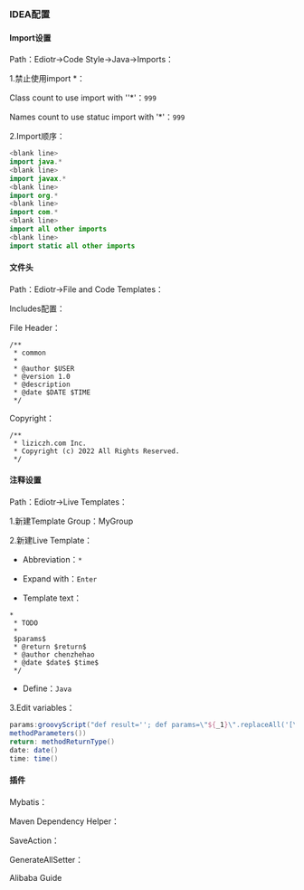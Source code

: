 ### IDEA配置

#### Import设置

Path：Ediotr->Code Style->Java->Imports：

1.禁止使用import *：

Class count to use import with ''*'：`999` 

Names count to use statuc import with '*'：`999` 

2.Import顺序：

```java
<blank line>
import java.*
<blank line>
import javax.*
<blank line>
import org.*
<blank line>
import com.*
<blank line>
import all other imports
<blank line>
import static all other imports
```



#### 文件头

Path：Ediotr->File and Code Templates：

Includes配置：

File Header：

```shell
/**
 * common
 *
 * @author $USER
 * @version 1.0
 * @description
 * @date $DATE $TIME
 */
```

Copyright：

```
/**
 * liziczh.com Inc.
 * Copyright (c) 2022 All Rights Reserved.
 */
```





#### 注释设置

Path：Ediotr->Live Templates：

1.新建Template Group：MyGroup

2.新建Live Template：

- Abbreviation：`*` 

- Expand with：`Enter` 

- Template text：

```shell
*
 * TODO 
 * 
 $params$
 * @return $return$
 * @author chenzhehao
 * @date $date$ $time$
 */
```

- Define：`Java` 

3.Edit variables：

```groovy
params:groovyScript("def result=''; def params=\"${_1}\".replaceAll('[\\\\[|\\\\]|\\\\s]', '').split(',').toList();for(i = 0; i < params.size(); i++) {result+= '* @param ' + params[i] + ((i < params.size() - 1) ? '\\n':'')};return result", 
methodParameters())
return: methodReturnType()
date: date()
time: time()
```



#### 插件

Mybatis：

Maven Dependency Helper：

SaveAction：

GenerateAllSetter：

Alibaba Guide

